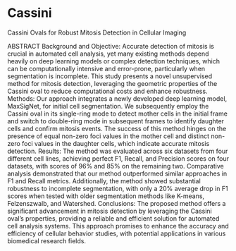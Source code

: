 # Cassini
Cassini Ovals for Robust Mitosis Detection in Cellular Imaging


ABSTRACT
Background and Objective: Accurate detection of mitosis is crucial in automated cell analysis, yet many existing methods depend heavily on deep learning models or complex detection techniques, which can be computationally intensive and error-prone, particularly when segmentation is incomplete. This study presents a novel unsupervised method for mitosis detection, leveraging the geometric properties of the Cassini oval to reduce computational costs and enhance robustness.
Methods: Our approach integrates a newly developed deep learning model, MaxSigNet, for initial cell segmentation. We subsequently employ the Cassini oval in its single-ring mode to detect mother cells in the initial frame and switch to double-ring mode in subsequent frames to identify daughter cells and confirm mitosis events. The success of this method hinges on the presence of equal non-zero foci values in the mother cell and distinct non-zero foci values in the daughter cells, which indicate accurate mitosis detection.
Results: The method was evaluated across six datasets from four different cell lines, achieving perfect F1, Recall, and Precision scores on four datasets, with scores of 96% and 85% on the remaining two. Comparative analysis demonstrated that our method outperformed similar approaches in F1 and Recall metrics. Additionally, the method showed substantial robustness to incomplete segmentation, with only a 20% average drop in F1 scores when tested with older segmentation methods like K-means, Felzenszwalb, and Watershed.
Conclusions: The proposed method offers a significant advancement in mitosis detection by leveraging the Cassini oval’s properties, providing a reliable and efficient solution for automated cell analysis systems. This approach promises to enhance the accuracy and efficiency of cellular behavior studies, with potential applications in various biomedical research fields.
